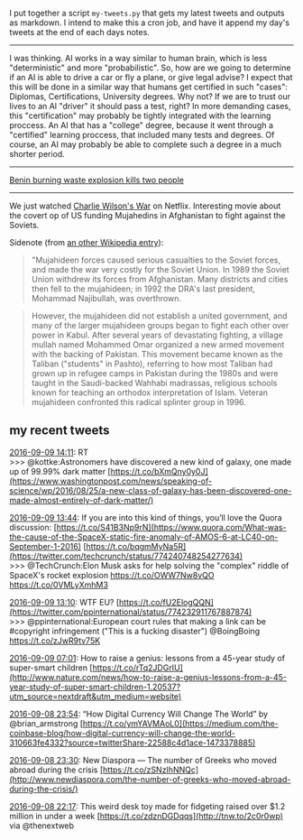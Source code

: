 I put together a script `my-tweets.py` that gets my latest tweets and outputs as markdown. I intend to make this a cron job, and have it append my day's tweets at the end of each days notes.

---

I was thinking. AI works in a way similar to human brain, which is less "deterministic" and more "probabilistic". So, how are we going to determine if an AI is able to drive a car or fly a plane, or give legal advise? I expect that this will be done in a similar way that humans get certified in such "cases": Diplomas, Certifications, University degrees. Why not? If we are to trust our lives to an AI "driver" it should pass a test, right? In more demanding cases, this "certification" may probably be tightly integrated with the learning proccess. An AI that has a "college" degree, because it went through a "certified" learning proccess, that included many tests and degrees. Of course, an AI may probably be able to complete such a degree in a much shorter period.

---

[Benin burning waste explosion kills two people](http://uk.reuters.com/article/uk-benin-blast-idUKKCN11F1M9)

---

We just watched [Charlie Wilson's War](https://en.wikipedia.org/wiki/Charlie_Wilson%27s_War) on Netflix. Interesting movie about the covert op of US funding Mujahedins in Afghanistan to fight against the Soviets.

Sidenote (from [an other Wikipedia entry](https://en.wikipedia.org/wiki/Mujahideen)):
>  "Mujahideen forces caused serious casualties to the Soviet forces, and made the war very costly for the Soviet Union. In 1989 the Soviet Union withdrew its forces from Afghanistan. Many districts and cities then fell to the mujahideen; in 1992 the DRA's last president, Mohammad Najibullah, was overthrown.

>  However, the mujahideen did not establish a united government, and many of the larger mujahideen groups began to fight each other over power in Kabul. After several years of devastating fighting, a village mullah named Mohammed Omar organized a new armed movement with the backing of Pakistan. This movement became known as the Taliban ("students" in Pashto), referring to how most Taliban had grown up in refugee camps in Pakistan during the 1980s and were taught in the Saudi-backed Wahhabi madrassas, religious schools known for teaching an orthodox interpretation of Islam. Veteran mujahideen confronted this radical splinter group in 1996.

## my recent tweets

[2016-09-09 14:11](https://twitter.com/vrypan/status/774248758662033408): RT   
\>\>\> @kottke:Astronomers have discovered a new kind of galaxy, one made up of 99.99% dark matter [https://t.co/bXmQny0y0J](https://www.washingtonpost.com/news/speaking-of-science/wp/2016/08/25/a-new-class-of-galaxy-has-been-discovered-one-made-almost-entirely-of-dark-matter/)

[2016-09-09 13:44](https://twitter.com/vrypan/status/774242055480569856): If you are into this kind of things, you’ll love the Quora discussion: [https://t.co/S41B3Np9rN](https://www.quora.com/What-was-the-cause-of-the-SpaceX-static-fire-anomaly-of-AMOS-6-at-LC40-on-September-1-2016) [https://t.co/bqgmMyNa5R](https://twitter.com/techcrunch/status/774240748254277634)   
\>\>\> @TechCrunch:Elon Musk asks for help solving the "complex" riddle of SpaceX's rocket explosion https://t.co/OWW7Nw8vQO https://t.co/0VMLyXmhM3

[2016-09-09 13:10](https://twitter.com/vrypan/status/774233464916901888): WTF EU? [https://t.co/fU2ElogQQN](https://twitter.com/ppinternational/status/774232911767887874)   
\>\>\> @ppinternational:European court rules that making a link can be #copyright infringement ("This is a fucking disaster") @BoingBoing https://t.co/zJwR9tv75K

[2016-09-09 07:01](https://twitter.com/vrypan/status/774140691622469632): How to raise a genius: lessons from a 45-year study of super-smart children [https://t.co/rTq2JDGrIU](http://www.nature.com/news/how-to-raise-a-genius-lessons-from-a-45-year-study-of-super-smart-children-1.20537?utm_source=nextdraft&utm_medium=website)

[2016-09-08 23:54](https://twitter.com/vrypan/status/774033302302797828): “How Digital Currency Will Change The World” by @brian_armstrong [https://t.co/ymYAVMAoL0](https://medium.com/the-coinbase-blog/how-digital-currency-will-change-the-world-310663fe4332?source=twitterShare-22588c4d1ace-1473378885)

[2016-09-08 23:30](https://twitter.com/vrypan/status/774027059358109698): New Diaspora — The number of Greeks who moved abroad during the crisis [https://t.co/zSNzIhNNQc](http://www.newdiaspora.com/the-number-of-greeks-who-moved-abroad-during-the-crisis/)

[2016-09-08 22:17](https://twitter.com/vrypan/status/774008760339693568): This weird desk toy made for fidgeting raised over $1.2 million in under a week [https://t.co/zdznDGDqqs](http://tnw.to/2c0r0wp) via @thenextweb

